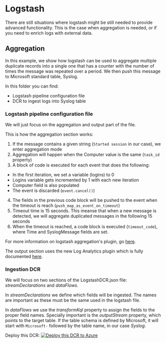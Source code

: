 # Logstash

There are still situations where logstash might be still needed to provide advanced functionality. This is the case when aggregation is needed, or if you need to enrich logs with external data.

## Aggregation

In this example, we show how logstash can be used to aggregate multiple duplicate records into a single one that has a counter with the number of times the message was repeated over a period. We then push this message to Microsoft standard table, Syslog.

In this folder you can find:

- Logstash pipeline configuration file
- DCR to ingest logs into Syslog table

### Logstash pipeline configuration file

We will just focus on the aggregation and output part of the file.

This is how the aggregation section works:

1. If the message contains a given string (```Started session``` in our case), we enter aggregation mode
2. Aggregation will happen when the Computer value is the same (```task_id``` property)
3. A block of code is executed for each event that does the following:
- In the first iteration, we set a variable (logins) to 0
- Logins variable gets incremented by 1 with each new iteration
- Computer field is also populated
- The event is discarded (```event.cancel()```)
4. The fields in the previous code block will be pushed to the event when the timeout is reach (```push_map_as_event_on_timeout```)
5. Timeout time is 15 seconds. This meanse that when a new message is detected, we will aggregate duplicated messages in the following 15 seconds
6. When the timeout is reached, a code block is executed (```timeout_code```), where Time and SyslogMessage fields are set. 

For more information on logstash aggregation's plugin, go [here](https://www.elastic.co/guide/en/logstash/current/plugins-filters-aggregate.html).

The output section uses the new Log Analytics plugin which is fully documented [here](placeholder).

### Ingestion DCR

We will focus on two sections of the LogstashDCR.json file: *streamDeclarations* and *dataFlows*.

In *streamDeclarations* we define which fields will be ingested. The names are important as these must be the same used in the logstash file.

In *dataFlows* we use the *transformKql* property to assign the fields to the proper field names. Specially important is the *outputStream* property, which points to the target table. If the table schema is defined by Microsoft, it will start with ```Microsoft-``` followed by the table name, in our case *Syslog*.

Deploy this DCR:
[![Deploy this DCR to Azure](https://aka.ms/deploytoazurebutton)](https://portal.azure.com/#create/Microsoft.Template/uri/https%3A%2F%2Fraw.githubusercontent.com%2Fjaviersoriano%2Fsentinel-transformations-library%2Fmain%2FLogstash%2FLogstashDCR.json)